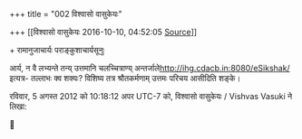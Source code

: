 +++
title = "002 विश्वासो वासुकेयः"

+++
[[विश्वासो वासुकेयः	2016-10-10, 04:52:05 [Source](https://groups.google.com/g/samskrita/c/JlznVYo6Lrc)]]



\+ रामानुजाचार्यः पराङ्कुशाचार्यसूनुः

  

आर्य, न वै लभ्यन्ते तन्य् उत्तमानि चलच्चित्राण्य् अन्तर्जाले<http://ihg.cdacb.in:8080/eSikshak/>इत्यत्र- तल्लाभः क्व शक्यः? विशिष्य तत्र श्रौतकर्मणाम् उत्तमः परिचय आसीदिति शङ्के।

  
  

  
रविवार, 5 अगस्त 2012 को 10:18:12 अपर UTC-7 को, विश्वासो वासुकेयः / Vishvas Vasuki ने लिखा:



